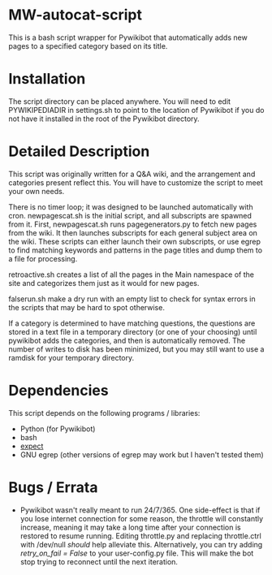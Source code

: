 MW-autocat-script
=================

This is a bash script wrapper for Pywikibot that automatically adds new pages to a specified category based on its title.

Installation
================

The script directory can be placed anywhere. You will need to edit PYWIKIPEDIADIR in settings.sh to point to the location of Pywikibot if you do not have it installed in the root of the Pywikibot directory.

Detailed Description
====================

This script was originally written for a Q&A wiki, and the arrangement and categories present reflect this. You will have to customize the script to meet your own needs.

There is no timer loop; it was designed to be launched automatically with cron. newpagescat.sh is the initial script, and all subscripts are spawned from it. First, newpagescat.sh runs pagegenerators.py to fetch new pages from the wiki. It then launches subscripts for each general subject area on the wiki. These scripts can either launch their own subscripts, or use egrep to find matching keywords and patterns in the page titles and dump them to a file for processing.

retroactive.sh creates a list of all the pages in the Main namespace of the site and categorizes them just as it would for new pages.

falserun.sh make a dry run with an empty list to check for syntax errors in the scripts that may be hard to spot otherwise.

If a category is determined to have matching questions, the questions are stored in a text file in a temporary directory (or one of your choosing) until pywikibot adds the categories, and then is automatically removed. The number of writes to disk has been minimized, but you may still want to use a ramdisk for your temporary directory.

Dependencies
=====================

This script depends on the following programs / libraries:

* Python (for Pywikibot)
* bash
* [expect](http://www.nist.gov/el/msid/expect.cfm)
* GNU egrep (other versions of egrep may work but I haven't tested them)

Bugs / Errata
===================

* Pywikibot wasn't really meant to run 24/7/365. One side-effect is that if you lose internet connection for some reason, the throttle will constantly increase, meaning it may take a long time after your connection is restored to resume running. Editing throttle.py and replacing throttle.ctrl with /dev/null _should_ help alleviate this. Alternatively, you can try adding _retry_on_fail = False_ to your user-config.py file. This will make the bot stop trying to reconnect until the next iteration.
